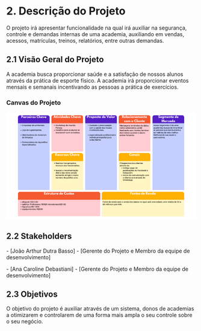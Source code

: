 # 2. Descrição do Projeto

O projeto irá apresentar funcionalidade na qual irá auxiliar na segurança, controle e demandas internas de uma academia, auxiliando em vendas, acessos, matrículas, treinos, relatórios, entre outras demandas.

## 2.1 Visão Geral do Projeto

A academia busca proporcionar saúde e a satisfação de nossos alunos através da prática de esporte físico. A academia irá proporcionar eventos mensais e semanais  incentivando as pessoas a prática de exercícios. 

### Canvas do Projeto

!['Canvas do Projeto'](./img/Canvas.png)






## 2.2 Stakeholders ##

\- [João Arthur Dutra Basso] - [Gerente do Projeto e Membro da equipe de desenvolvimento]

\- [Ana Caroline Debastiani] - [Gerente do Projeto e Membro da equipe de desenvolvimento]

## 2.3 Objetivos ##

O objetivo do projeto é auxiliar através de um sistema, donos de academias a otimizarem e controlarem de uma forma mais ampla o seu controle sobre o seu negócio.
